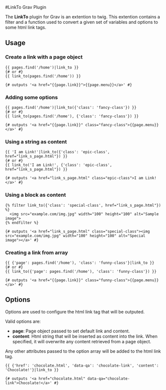 #LinkTo Grav Plugin

The **LinkTo** plugin for Grav is an extention to twig. This extention contains a filter and a function used to convert a given set of variables and options to some html link tags.

## Usage

### Create a link with a page object

```twig
{{ pages.find('/home')|link_to }}
{# or #}
{{ link_to(pages.find('/home')) }}

{# outputs '<a href="{{page.link}}">{{page.menu}}</a>' #}
```

### Adding some options

```twig
{{ pages.find('/home')|link_to({'class': 'fancy-class'}) }}
{# or #}
{{ link_to(pages.find('/home'), {'class': 'fancy-class'}) }}

{# outputs '<a href="{{page.link}}" class="fancy-class">{{page.menu}}</a>' #}
```

### Using a string as content

```twig
{{ 'I am Link!'|link_to({'class': 'epic-class', href="link_s_page.html"}) }}
{# or #}
{{ link_to('I am Link!', {'class': 'epic-class', href="link_s_page.html"}) }}

{# outputs '<a href="link_s_page.html" class="epic-class">I am Link!</a>' #}
```

### Using a block as content

```twig
{% filter link_to({'class': 'special-class', href="link_s_page.html"}) %}
  <img src="example.com/img.jpg" width="100" height="100" alt="Sample image">
{% endfilter %}

{# outputs '<a href="link_s_page.html" class="special-class"><img src="example.com/img.jpg" width="100" height="100" alt="Special image"></a>' #}
```

### Creating a link from array

```twig
{{ {'page': pages.find('/home'), 'class': 'funny-class'}|link_to }}
{# or #}
{{ link_to({'page': pages.find('/home'), 'class': 'funny-class'}) }}

{# outputs '<a href="{{page.link}}" class="funny-class">{{page.menu}}</a>' #}
```
## Options

Options are used to configure the html link tag that will be outputed.

Valid options are:
* **page**: Page object passed to set default link and content.
* **content**: Html string that will be inserted as content into the link. When specified, it will overwrite any content retrieved from a page object.

Any other attributes passed to the option array will be added to the html link tag.

```twig
{{ {'href': 'chocolate.html', 'data-qa': 'chocolate-link', 'content': 'Chocolate!'}|link_to }}

{# outputs '<a href="chocolate.html" data-qa="chocolate-link">Chocolate!</a>' #}
```
